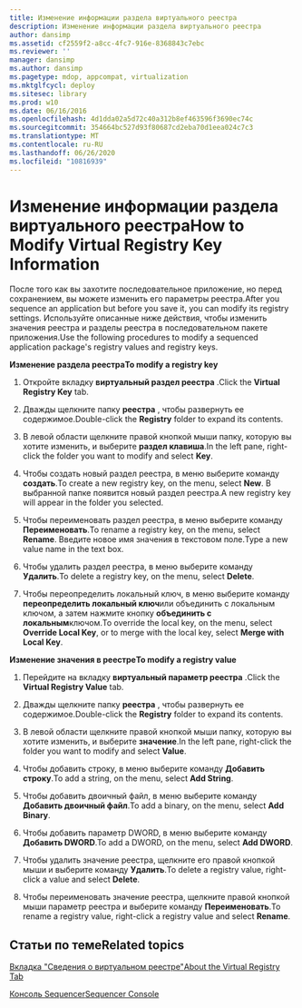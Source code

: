 ```yaml
---
title: Изменение информации раздела виртуального реестра
description: Изменение информации раздела виртуального реестра
author: dansimp
ms.assetid: cf2559f2-a8cc-4fc7-916e-8368843c7ebc
ms.reviewer: ''
manager: dansimp
ms.author: dansimp
ms.pagetype: mdop, appcompat, virtualization
ms.mktglfcycl: deploy
ms.sitesec: library
ms.prod: w10
ms.date: 06/16/2016
ms.openlocfilehash: 4d1dda02a5d72c40a312b8ef463596f3690ec74c
ms.sourcegitcommit: 354664bc527d93f80687cd2eba70d1eea024c7c3
ms.translationtype: MT
ms.contentlocale: ru-RU
ms.lasthandoff: 06/26/2020
ms.locfileid: "10816939"
---
```

# <span data-ttu-id="63bc6-103">Изменение информации раздела виртуального реестра</span><span class="sxs-lookup"><span data-stu-id="63bc6-103">How to Modify Virtual Registry Key Information</span></span>


<span data-ttu-id="63bc6-104">После того как вы захотите последовательное приложение, но перед сохранением, вы можете изменить его параметры реестра.</span><span class="sxs-lookup"><span data-stu-id="63bc6-104">After you sequence an application but before you save it, you can modify its registry settings.</span></span> <span data-ttu-id="63bc6-105">Используйте описанные ниже действия, чтобы изменить значения реестра и разделы реестра в последовательном пакете приложения.</span><span class="sxs-lookup"><span data-stu-id="63bc6-105">Use the following procedures to modify a sequenced application package's registry values and registry keys.</span></span>

**<span data-ttu-id="63bc6-106">Изменение раздела реестра</span><span class="sxs-lookup"><span data-stu-id="63bc6-106">To modify a registry key</span></span>**

1.  <span data-ttu-id="63bc6-107">Откройте вкладку **виртуальный раздел реестра** .</span><span class="sxs-lookup"><span data-stu-id="63bc6-107">Click the **Virtual Registry Key** tab.</span></span>

2.  <span data-ttu-id="63bc6-108">Дважды щелкните папку **реестра** , чтобы развернуть ее содержимое.</span><span class="sxs-lookup"><span data-stu-id="63bc6-108">Double-click the **Registry** folder to expand its contents.</span></span>

3.  <span data-ttu-id="63bc6-109">В левой области щелкните правой кнопкой мыши папку, которую вы хотите изменить, и выберите **раздел клавиша**.</span><span class="sxs-lookup"><span data-stu-id="63bc6-109">In the left pane, right-click the folder you want to modify and select **Key**.</span></span>

4.  <span data-ttu-id="63bc6-110">Чтобы создать новый раздел реестра, в меню выберите команду **создать**.</span><span class="sxs-lookup"><span data-stu-id="63bc6-110">To create a new registry key, on the menu, select **New**.</span></span> <span data-ttu-id="63bc6-111">В выбранной папке появится новый раздел реестра.</span><span class="sxs-lookup"><span data-stu-id="63bc6-111">A new registry key will appear in the folder you selected.</span></span>

5.  <span data-ttu-id="63bc6-112">Чтобы переименовать раздел реестра, в меню выберите команду **Переименовать**.</span><span class="sxs-lookup"><span data-stu-id="63bc6-112">To rename a registry key, on the menu, select **Rename**.</span></span> <span data-ttu-id="63bc6-113">Введите новое имя значения в текстовом поле.</span><span class="sxs-lookup"><span data-stu-id="63bc6-113">Type a new value name in the text box.</span></span>

6.  <span data-ttu-id="63bc6-114">Чтобы удалить раздел реестра, в меню выберите команду **Удалить**.</span><span class="sxs-lookup"><span data-stu-id="63bc6-114">To delete a registry key, on the menu, select **Delete**.</span></span>

7.  <span data-ttu-id="63bc6-115">Чтобы переопределить локальный ключ, в меню выберите команду **переопределить локальный ключ**или объединить с локальным ключом, а затем нажмите кнопку **объединить с локальным**ключом.</span><span class="sxs-lookup"><span data-stu-id="63bc6-115">To override the local key, on the menu, select **Override Local Key**, or to merge with the local key, select **Merge with Local Key**.</span></span>

**<span data-ttu-id="63bc6-116">Изменение значения в реестре</span><span class="sxs-lookup"><span data-stu-id="63bc6-116">To modify a registry value</span></span>**

1.  <span data-ttu-id="63bc6-117">Перейдите на вкладку **виртуальный параметр реестра** .</span><span class="sxs-lookup"><span data-stu-id="63bc6-117">Click the **Virtual Registry Value** tab.</span></span>

2.  <span data-ttu-id="63bc6-118">Дважды щелкните папку **реестра** , чтобы развернуть ее содержимое.</span><span class="sxs-lookup"><span data-stu-id="63bc6-118">Double-click the **Registry** folder to expand its contents.</span></span>

3.  <span data-ttu-id="63bc6-119">В левой области щелкните правой кнопкой мыши папку, которую вы хотите изменить, и выберите **значение**.</span><span class="sxs-lookup"><span data-stu-id="63bc6-119">In the left pane, right-click the folder you want to modify and select **Value**.</span></span>

4.  <span data-ttu-id="63bc6-120">Чтобы добавить строку, в меню выберите команду **Добавить строку**.</span><span class="sxs-lookup"><span data-stu-id="63bc6-120">To add a string, on the menu, select **Add String**.</span></span>

5.  <span data-ttu-id="63bc6-121">Чтобы добавить двоичный файл, в меню выберите команду **Добавить двоичный файл**.</span><span class="sxs-lookup"><span data-stu-id="63bc6-121">To add a binary, on the menu, select **Add Binary**.</span></span>

6.  <span data-ttu-id="63bc6-122">Чтобы добавить параметр DWORD, в меню выберите команду **Добавить DWORD**.</span><span class="sxs-lookup"><span data-stu-id="63bc6-122">To add a DWORD, on the menu, select **Add DWORD**.</span></span>

7.  <span data-ttu-id="63bc6-123">Чтобы удалить значение реестра, щелкните его правой кнопкой мыши и выберите команду **Удалить**.</span><span class="sxs-lookup"><span data-stu-id="63bc6-123">To delete a registry value, right-click a value and select **Delete**.</span></span>

8.  <span data-ttu-id="63bc6-124">Чтобы переименовать значение реестра, щелкните правой кнопкой мыши параметр реестра и выберите команду **Переименовать**.</span><span class="sxs-lookup"><span data-stu-id="63bc6-124">To rename a registry value, right-click a registry value and select **Rename**.</span></span>

## <span data-ttu-id="63bc6-125">Статьи по теме</span><span class="sxs-lookup"><span data-stu-id="63bc6-125">Related topics</span></span>


[<span data-ttu-id="63bc6-126">Вкладка "Сведения о виртуальном реестре"</span><span class="sxs-lookup"><span data-stu-id="63bc6-126">About the Virtual Registry Tab</span></span>](about-the-virtual-registry-tab.md)

[<span data-ttu-id="63bc6-127">Консоль Sequencer</span><span class="sxs-lookup"><span data-stu-id="63bc6-127">Sequencer Console</span></span>](sequencer-console.md)

 

 





